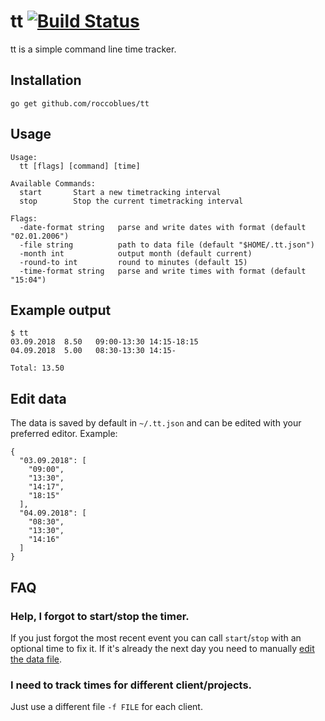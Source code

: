 # tt [![Build Status](https://travis-ci.com/roccoblues/tt.svg?branch=master)](https://travis-ci.com/roccoblues/tt)

tt is a simple command line time tracker.


## Installation

```
go get github.com/roccoblues/tt
```

## Usage

```
Usage:
  tt [flags] [command] [time]

Available Commands:
  start       Start a new timetracking interval
  stop        Stop the current timetracking interval

Flags:
  -date-format string   parse and write dates with format (default "02.01.2006")
  -file string          path to data file (default "$HOME/.tt.json")
  -month int            output month (default current)
  -round-to int         round to minutes (default 15)
  -time-format string   parse and write times with format (default "15:04")
```

## Example output

```
$ tt
03.09.2018  8.50   09:00-13:30 14:15-18:15
04.09.2018  5.00   08:30-13:30 14:15-

Total: 13.50
```

## Edit data

The data is saved by default in `~/.tt.json` and can be edited with your preferred editor. Example:

```
{
  "03.09.2018": [
    "09:00",
    "13:30",
    "14:17",
    "18:15"
  ],
  "04.09.2018": [
    "08:30",
    "13:30",
    "14:16"
  ]
}
```

## FAQ

### Help, I forgot to start/stop the timer.

If you just forgot the most recent event you can call `start`/`stop` with an optional time to fix it. If it's already the next day you need to manually [edit the data file](#edit-data).

### I need to track times for different client/projects.

Just use a different file `-f FILE` for each client.
